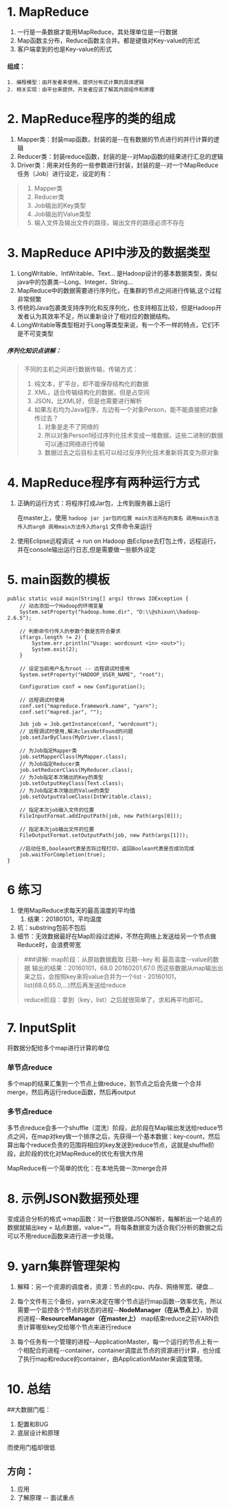# 1. MapReduce
1. 一行是一条数据才能用MapReduce，其处理单位是一行数据
2. Map函数主分布，Reduce函数主合并。都是键值对Key-value的形式
3. 客户端拿到的也是Key-value的形式
#### 组成：
	1. 编程模型：由开发者来使用，提供分布式计算的具体逻辑
	2. 相关实现：由平台来提供，开发者应该了解其内部组件和原理

# 2. MapReduce程序的类的组成

1. Mapper类：封装map函数，封装的是--在有数据的节点进行的并行计算的逻辑
2. Reducer类：封装reduce函数，封装的是--对Map函数的结果进行汇总的逻辑
3. Driver类：用来对任务的一些参数进行封装，封装的是--对一个MapReduce任务（Job）进行设定，设定的有：
> 	1. Mapper类
> 	2. Reducer类
> 	3. Job输出的Key类型
> 	4. Job输出的Value类型
> 	5. 输入文件及输出文件的路径，输出文件的路径必须不存在

# 3. MapReduce API中涉及的数据类型
1. LongWritable、IntWritable、Text... 是Hadoop设计的基本数据类型，类似java中的包裹类--Long、Integer、String...
2. MapReduce中的数据需要进行序列化，在集群的节点之间进行传输,这个过程非常频繁
3. 传统的Java包裹类支持序列化和反序列化，也支持相互比较，但是Hadoop开发者认为其效率不足，所以重新设计了相对应的数据结构。
4. LongWritable等类型相对于Long等类型来说，有一个不一样的特点，它们不是不可变类型

##### **序列化**知识点讲解：
> 不同的主机之间进行数据传输，传输方式：
> 
> 	1. 纯文本，扩平台，却不能保存结构化的数据
> 	2. XML，适合传输结构化的数据，但是占空间
> 	3. JSON，比XML好，但是也需要进行解析
> 	4. 如果左右均为Java程序，左边有一个对象Person，能不能直接把对象传过去？
> 		1. 对象是走不了网络的
> 		2. 所以对象Person1经过序列化技术变成一堆数据，这些二进制的数据可以通过网络进行传输
> 		3. 数据过去之后目标主机可以经过反序列化技术重新将其变为原对象


# 4. MapReduce程序有两种运行方式
1. 正确的运行方式：将程序打成Jar包，上传到服务器上运行

	在master上，使用 `hadoop jar jar包的位置 main方法所在的类名 调用main方法传入的arg0 调用main方法传入的arg1` 文件命令来运行 

2. 使用Eclipse远程调试 -> run on Hadoop
由Eclipse去打包上传，远程运行，并在console输出运行日志,但是需要做一些额外设定


# 5. main函数的模板

	public static void main(String[] args) throws IOException {
		// 动态添加一个Hadoop的环境变量
		System.setProperty("hadoop.home.dir", "D:\\@shixun\\hadoop-2.6.5");
		
		// 判断命令行传入的参数个数是否符合要求
		if(args.length != 2) {
			System.err.println("Usage: wordcount <in> <out>");
			System.exit(2);
		}
		
		// 设定当前用户名为root -- 远程调试时使用
		System.setProperty("HADOOP_USER_NAME", "root");
		
		Configuration conf = new Configuration();
		
		// 远程调试时使用
		conf.set("mapreduce.framework.name", "yarn");
		conf.set("mapred.jar", "");
		
		Job job = Job.getInstance(conf, "wordcount");
		// 远程调试时使用,解决classNotFound的问题
		job.setJarByClass(MyDriver.class);
		
		// 为Job指定Mapper类
		job.setMapperClass(MyMapper.class);
		// 为Job指定Reducer类
		job.setReducerClass(MyReducer.class);
		// 为Job指定本次输出的Key的类型
		job.setOutputKeyClass(Text.class);
		// 为Job指定本次输出的Value的类型
		job.setOutputValueClass(IntWritable.class);
		
		// 指定本次job输入文件的位置
		FileInputFormat.addInputPath(job, new Path(args[0]));

		// 指定本次job输出文件的位置
		FileOutputFormat.setOutputPath(job, new Path(args[1]));
		
		//启动任务,boolean代表是否将过程打印，返回Boolean代表是否成功完成
		job.waitForCompletion(true);
	}


# 6 练习
1. 使用MapReduce求每天的最高温度的平均值
	1. 结果：20180101，平均温度
2. 坑：substring包前不包后
3. 细节：无效数据最好在Map阶段过滤掉，不然在网络上发送给另一个节点做Reduce时，会浪费带宽

> ###讲解:
> map阶段：从原始数据截取 日期--key 和 最高温度--value的数据
> 	输出的结果：20160101，68.0
> 			  20160201,67.0
> 	而这些数据从map输出出来之后，会按照key来将value合并为一个list  - 20160101，list(68.0,65.0,...)然后再发送给reduce
> 
> reduce阶段：拿到（key，list）之后就很简单了，求和再平均即可。

# 7. InputSplit
将数据分配给多个map进行计算的单位
### 单节点reduce
多个map的结果汇集到一个节点上做reduce，到节点之后会先做一个合并merge，然后再运行reduce函数，然后再output
### 多节点reduce
多节点reduce会多一个shuffle（混洗）阶段，此阶段在Map输出发送给reduce节点之间，在map对key做一个排序之后，先获得一个基本数据：key-count，然后算出每个reduce负责的范围将相应的key发送到reduce节点，这就是shuffle阶段，此阶段的优化对MapReduce的优化有很大作用

MapReduce有一个简单的优化：在本地先做一次merge合并

# 8. 示例JSON数据预处理
变成适合分析的格式->map函数：对一行数据做JSON解析，每解析出一个站点的数据就输出key = 站点数据，value=“”。将每条数据变为适合我们分析的数据之后可以不用reduce函数来进行进一步处理。

# 9. yarn集群管理架构 
1. 解释：另一个资源的调度者，资源：节点的cpu、内存、网络带宽、硬盘...

2. 每个文件有三个备份，yarn来决定在哪个节点运行map函数--效率优先，所以需要一个监控各个节点的状态的进程--**NodeManager（在从节点上）**，协调的进程--**ResourceManager（在master上）**
map结束reduce之前YARN负责计算哪些key交给哪个节点来进行reduce

3. 每个任务有一个管理的进程--ApplicationMaster，每一个运行的节点上有一个相配合的进程--container，container调度此节点的资源进行计算，也分成了执行map和reduce的container，由ApplicationMaster来调度管理。


# 10. 总结
##大数据门槛：
1. 配置和BUG
2. 底层设计和原理

而使用门槛却很低
## 方向：
1. 应用
2. 了解原理 -- 面试重点


